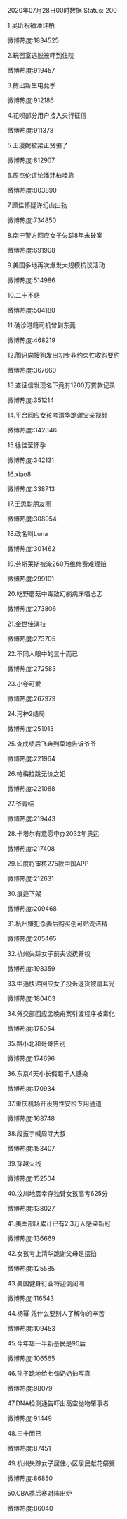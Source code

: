2020年07月28日00时数据
Status: 200

1.吴昕祝福潘玮柏

微博热度:1834525

2.玩密室逃脱被吓到住院

微博热度:919457

3.搏出新生电竞季

微博热度:912186

4.花呗部分用户接入央行征信

微博热度:911378

5.王漫妮被梁正贤骗了

微博热度:812907

6.周杰伦评论潘玮柏哇靠

微博热度:803890

7.顾佳怀疑许幻山出轨

微博热度:734850

8.南宁警方回应女子失踪8年未破案

微博热度:691908

9.美国多地再次爆发大规模抗议活动

微博热度:514986

10.二十不惑

微博热度:504180

11.确诊港籍司机曾到东莞

微博热度:468219

12.腾讯向搜狗发出初步非约束性收购要约

微博热度:367660

13.查征信发现名下竟有1200万贷款记录

微博热度:351214

14.平台回应女孩考清华跪谢父亲视频

微博热度:342346

15.徐佳莹怀孕

微博热度:342131

16.xiao8

微博热度:338713

17.王思聪朋友圈

微博热度:308954

18.改名叫Luna

微博热度:301462

19.劳斯莱斯被淹260万维修费难理赔

微博热度:299101

20.吃野蘑菇中毒致幻躺病床唱忐忑

微博热度:273806

21.金世佳演技

微博热度:273705

22.不同人眼中的三十而已

微博热度:272583

23.小卷可爱

微博热度:267979

24.河神2结局

微博热度:251013

25.查成绩后飞奔到菜地告诉爷爷

微博热度:221964

26.帕梅拉跳无价之姐

微博热度:221088

27.爷青结

微博热度:219443

28.卡塔尔有意愿申办2032年奥运

微博热度:217408

29.印度将审核275款中国APP

微博热度:212631

30.痕迹下架

微博热度:209468

31.杭州嫌犯杀妻后购买创可贴洗洁精

微博热度:205465

32.杭州失踪女子前夫谈抚养权

微博热度:198359

33.中通快递回应女子投诉退货被扇耳光

微博热度:180403

34.外交部回应孟晚舟案引渡程序被毒化

微博热度:175054

35.路小北和哥哥告别

微博热度:174696

36.东京4天小长假超千人感染

微博热度:170934

37.重庆机场开设男性安检专用通道

微博热度:168748

38.段振宇喊周寻大叔

微博热度:153407

39.穿越火线

微博热度:152504

40.汶川地震幸存独臂女孩高考625分

微博热度:138027

41.美军部队累计已有2.3万人感染新冠

微博热度:136669

42.女孩考上清华跪谢父母是摆拍

微博热度:125585

43.美国健身行业将迎倒闭潮

微博热度:116543

44.杨幂 凭什么要别人了解你的辛苦

微博热度:109453

45.今年超一半新基民是90后

微博热度:106565

46.孙子跪地给七旬奶奶拍写真

微博热度:98079

47.DNA检测通告吓出高空抛物肇事者

微博热度:91449

48.三十而已

微博热度:87451

49.杭州失踪女子居住小区居民献花祭奠

微博热度:86850

50.CBA季后赛对阵出炉

微博热度:86040

